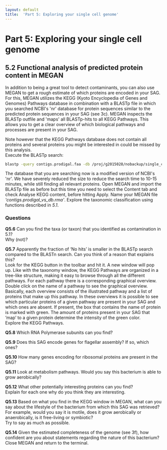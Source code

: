 ```yaml
---
layout: default
title:  'Part 5: Exploring your single cell genome'
---
```


# Part 5: Exploring your single cell genome

## 5.2 Functional analysis of predicted protein content in MEGAN

In addition to being a great tool to detect contaminants, you can also use MEGAN to get a rough estimate of which proteins are encoded in your SAG. 
For this, MEGAN utilizes the KEGG (Kyoto Encyclopedia of Genes and Genomes) Pathways database in combination with a BLASTp file in which 
you searched NCBI's 'nr' database for protein sequences similar to the predicted protein sequences in your SAG (see 3c). 
MEGAN inspects the BLASTp outfile and 'maps' all BLASTp-hits to all KEGG Pathways. 
This allows you to get a clear overview of which biological pathways and processes are present in your SAG. 

Note however that the KEGG Pathways database does not contain all proteins and 
several proteins you might be interested in could be missed by this analysis.  
Execute the BLASTp search:  

```sh
blastp -query contigs.prodigal.faa -db /proj/g2015028/nobackup/single_cell_exercises/databases/db -evalue 1e-5 -num_threads 8 -out contigs.prodigal_vs_db.blastp
```

The database that you are searching now is a modified version of NCBI's 'nr'. 
We have severely reduced the size to reduce the search time to 10-15 minutes, while still finding all relevant proteins. 
Open MEGAN and import the BLASTp file as before but this time you need to select the Content tab and check Analyse KEGG content, before hitting Apply. 
Name your MEGAN file *'contigs.prodigal_vs_db.rma'*.
Explore the taxonomic classification using functions described in *5.1*.

### Questions

**Q5.6** Can you find the taxa (or taxon) that you identified as contamination in 5.1?  
Why (not)?  

**Q5.7** Apparently the fraction of ‘No hits’ is smaller in the BLASTp search compared to the BLASTn search. Can you think of a reason that explains this?  
Look for the KEGG button in the toolbar and hit it. A new window will pop up. Like with the taxonomy window, the KEGG Pathways are organized in a tree-like structure, making it easy to browse through all the different pathways.
For each pathway there is a corresponding graphical overview. Double click on the name of a pathway to see the graphical overview. Basically, each overview consists of the illustrated pathway and a list of proteins that make up this pathway. In these overviews it is possible to see which particular proteins of a given pathway are present in your SAG and which ones are absent. If present, the box that contains the name of protein is marked with green. The amount of proteins present in your SAG that ‘map’ to a given protein determine the intensity of the green color.  
Explore the KEGG Pathways.  

**Q5.8** Which RNA Polymerase subunits can you find?  

**Q5.9** Does this SAG encode genes for flagellar assembly? If so, which ones?   

**Q5.10** How many genes encoding for ribosomal proteins are present in the SAG?  

**Q5.11** Look at metabolism pathways. Would you say this bacterium is able to grow aerobically?  

**Q5.12** What other potentially interesting proteins can you find?  
Explain for each one why do you think they are interesting.  

**Q5.13** Based on what you find in the KEGG window in MEGAN, what can you say about the lifestyle of the bacterium from which this SAG was retrieved?  
For example, would you say it is motile, does it grow aerobically or anaerobically, is it free-living or symbiotic?  
Try to say as much as possible.  

**Q5.14** Given the estimated completeness of the genome (see 3f), how confident are you about statements regarding the nature of this bacterium?  
Close MEGAN and return to the terminal.  